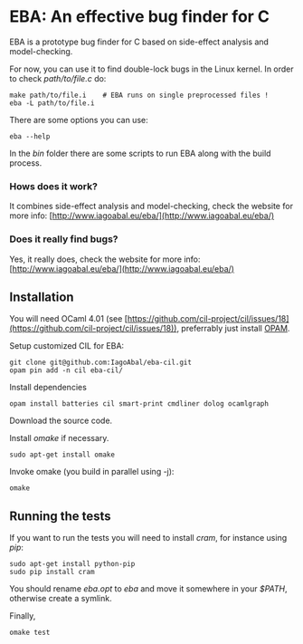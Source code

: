 # EBA: An effective bug finder for C

EBA is a prototype bug finder for C based on side-effect analysis and model-checking.

For now, you can use it to find double-lock bugs in the Linux kernel. In order to check _path/to/file.c_ do:

    make path/to/file.i    # EBA runs on single preprocessed files !
    eba -L path/to/file.i

There are some options you can use:

    eba --help

In the _bin_ folder there are some scripts to run EBA along with the build process.

### Hows does it work?

It combines side-effect analysis and model-checking, check the website for more info: [http://www.iagoabal.eu/eba/](http://www.iagoabal.eu/eba/)

### Does it really find bugs?

Yes, it really does, check the website for more info: [http://www.iagoabal.eu/eba/](http://www.iagoabal.eu/eba/)

## Installation

You will need OCaml 4.01 (see [https://github.com/cil-project/cil/issues/18](https://github.com/cil-project/cil/issues/18)), preferrably just install [OPAM](http://opam.ocaml.org).

Setup customized CIL for EBA:

    git clone git@github.com:IagoAbal/eba-cil.git
    opam pin add -n cil eba-cil/

Install dependencies

    opam install batteries cil smart-print cmdliner dolog ocamlgraph

Download the source code.

Install _omake_ if necessary.

    sudo apt-get install omake

Invoke omake (you build in parallel using -j):

    omake

## Running the tests

If you want to run the tests you will need to install _cram_, for instance using _pip_:

    sudo apt-get install python-pip
    sudo pip install cram

You should rename _eba.opt_ to _eba_ and move it somewhere in your _$PATH_, otherwise create a symlink.

Finally,

    omake test
